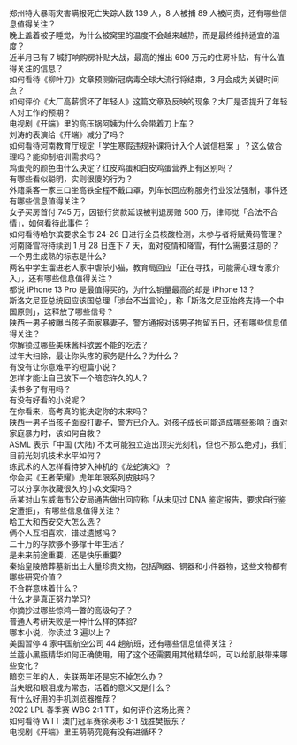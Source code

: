 郑州特大暴雨灾害瞒报死亡失踪人数 139 人，8 人被捕 89 人被问责，还有哪些信息值得关注？  
晚上盖着被子睡觉，为什么被窝里的温度不会越来越热，而是最终维持适宜的温度？  
近半月已有 7 城打响购房补贴大战，最高的推出 600 万元的住房补贴，有什么值得关注的信息？  
如何看待《柳叶刀》文章预测新冠病毒全球大流行将结束，3 月会成为关键时间点？  
如何评价《大厂高薪惯坏了年轻人》这篇文章及反映的现象？大厂是否提升了年轻人对工作的预期？  
电视剧《开端》里的高压锅阿姨为什么会带着刀上车？  
刘涛的表演给《开端》减分了吗？  
如何看待河南教育厅规定「学生寒假违规补课将计入个人诚信档案 」？这么做合理吗？能抑制培训需求吗？  
鸡蛋壳的颜色由什么决定？红皮鸡蛋和白皮鸡蛋营养上有区别吗？  
有哪些看似聪明，实则很傻的行为？  
外籍乘客一家三口坐高铁全程不戴口罩，列车长回应称服务行业没法强制，事件还有哪些信息值得关注？  
女子买房首付 745 万，因银行贷款延误被判退房赔 500 万，律师觉「合法不合情」，如何看待此事件？  
如何看待哈尔滨要求全市 24-26 日进行全员核酸检测，未参与者将赋黄码管理？  
河南降雪将持续到 1 月 28 日连下 7 天，面对疫情和降雪，有什么需要注意的？  
一个男生成熟的标志是什么?  
两名中学生溜进老人家中虐杀小猫，教育局回应「正在寻找，可能需心理专家介入」，还有哪些信息值得关注？  
都说 iPhone 13 Pro 是最值得买的，为什么销量最高的却是 iPhone 13？  
斯洛文尼亚总统回应该国总理「涉台不当言论」，称「斯洛文尼亚始终支持一个中国原则」，这释放了哪些信号？  
陕西一男子被曝当孩子面家暴妻子，警方通报对该男子拘留五日，还有哪些信息值得关注？  
你解锁过哪些美味酱料欲罢不能的吃法？  
过年大扫除，最让你头疼的家务是什么？为什么？  
有没有让你意难平的短篇小说？  
怎样才能让自己放下一个暗恋许久的人？  
读书多了有用吗？  
有没有好看的小说呢？  
在你看来，高考真的能决定你的未来吗？  
陕西一男子当孩子面殴打妻子，警方已介入。对孩子成长可能造成哪些影响？面对家庭暴力时，该如何自救？  
ASML 表示「中国 (大陆) 不太可能独立造出顶尖光刻机，但也不那么绝对」，我们目前光刻机技术水平如何？  
练武术的人怎样看待梦入神机的《龙蛇演义》？  
你会买《王者荣耀》虎年年限系列皮肤吗？  
可以分享你收藏很久的小众文案吗？  
岳某对山东威海市公安局通告做出回应称「从未见过 DNA 鉴定报告，要求自行鉴定遭拒」，有哪些信息值得关注？  
哈工大和西安交大怎么选？  
俩个人互相喜欢，错过遗憾吗？  
二十万的存款够不够撑十年生活？  
是未来前途重要，还是快乐重要?  
秦始皇陵陪葬墓新出土大量珍贵文物，包括陶器、铜器和小件器物，这些文物都有哪些研究价值？  
不合群意味着什么？  
什么才是真正努力学习?  
你摘抄过哪些惊鸿一瞥的高级句子？  
普通人考研失败是一种什么样的体验?  
哪本小说，你读过 3 遍以上？  
美国暂停 4 家中国航空公司 44 趟航班，还有哪些信息值得关注？  
兰蔻小黑瓶精华如何正确使用，用了这个还需要用其他精华吗，可以给肌肤带来哪些变化？  
暗恋三年的人，失联两年还是忘不掉怎么办？  
当失眠和眼泪成为常态，活着的意义又是什么？  
有什么好用的手机浏览器推荐？  
2022 LPL 春季赛 WBG 2:1 TT，如何评价这场比赛？  
如何看待 WTT 澳门冠军赛徐瑛彬 3-1 战胜樊振东？  
电视剧《开端》里王萌萌究竟有没有进循环？  
